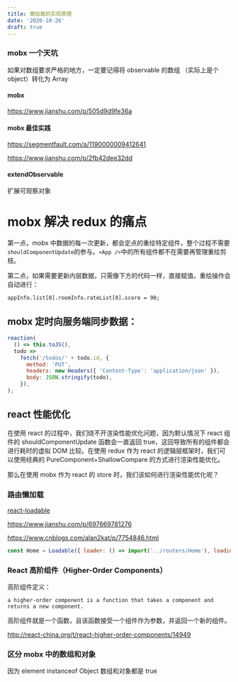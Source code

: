 ```yaml
---
title: 懒加载的实现原理
date: '2020-10-26'
draft: true
---
```


### mobx 一个天坑

如果对数组要求严格的地方，一定要记得将 observable 的数组 （实际上是个 object）转化为 Array

#### mobx

https://www.jianshu.com/p/505d9d9fe36a

#### mobx 最佳实践

https://segmentfault.com/a/1190000009412641

https://www.jianshu.com/p/2fb42dee32dd

#### extendObservable

扩展可观察对象

# mobx 解决 redux 的痛点

第一点，mobx 中数据的每一次更新，都会定点的重绘特定组件，整个过程不需要`shouldComponentUpdate`的参与。`<App />`中的所有组件都不在需要再管理重绘剪枝。

第二点，如果需要更新内层数据，只需像下方的代码一样，直接赋值。重绘操作会自动进行：

```
appInfo.list[0].roomInfo.rateList[0].score = 90;
```

## mobx 定时向服务端同步数据：

```js
reaction(
  () => this.toJS(),
  todo =>
    fetch('/todos/' + todo.id, {
      method: 'PUT',
      headers: new Headers({ 'Content-Type': 'application/json' }),
      body: JSON.stringify(todo),
    }),
);
```

## react 性能优化

在使用 react 的过程中，我们绕不开渲染性能优化问题，因为默认情况下 react 组件的 shouldComponentUpdate 函数会一直返回 true，这回导致所有的组件都会进行耗时的虚拟 DOM 比较。在使用 redux 作为 react 的逻辑层框架时，我们可以使用经典的 PureComponent+ShallowCompare 的方式进行渲染性能优化。

那么在使用 mobx 作为 react 的 store 时，我们该如何进行渲染性能优化呢？

### 路由懒加载

[react-loadable](https://github.com/jamiebuilds/react-loadable)

https://www.jianshu.com/p/697669781276

https://www.cnblogs.com/alan2kat/p/7754846.html

```js
const Home = Loadable({ loader: () => import('../routers/Home'), loading: DelayLoading, delay: 3000 });
```

### React 高阶组件（Higher-Order Components）

高阶组件定义：

```
a higher-order component is a function that takes a component and returns a new component.
```

高阶组件就是一个函数，且该函数接受一个组件作为参数，并返回一个新的组件。

http://react-china.org/t/react-higher-order-components/14949

### 区分 mobx 中的数组和对象

因为 element instanceof Object 数组和对象都是 true
